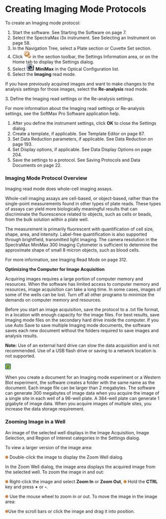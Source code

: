 # Creating Imaging Mode Protocols

To create an Imaging mode protocol:

1. Start the software. See Starting the Software on page 7.
2. Select the SpectraMax i3x instrument. See Selecting an Instrument on page 58.
3. In the Navigation Tree, select a Plate section or Cuvette Set section.
4. Click ![](<../../../.gitbook/assets/7 (3).jpeg>) in the section toolbar, the Settings Information area, or on the Home tab to display the Settings dialog.
5. Select ![](<../../../.gitbook/assets/8 (2).jpeg>) **MiniMax** in the Optical Configuration list.
6. Select the **Imaging** read mode.

If you have previously acquired images and want to make changes to the analysis settings for those images, select the **Re-analysis** read mode.

3\. Define the Imaging read settings or the Re-analysis settings.

For more information about the Imaging read settings or Re-analysis settings, see the SoftMax Pro Software application help.

1. After you define the instrument settings, click **OK** to close the Settings dialog.
2. Create a template, if applicable. See Template Editor on page 87.
3. Set Data Reduction parameters, if applicable. See Data Reduction on page 193.
4. Set Display options, if applicable. See Data Display Options on page 204.
5. Save the settings to a protocol. See Saving Protocols and Data Documents on page 22.

### Imaging Mode Protocol Overview

Imaging read mode does whole-cell imaging assays.

Whole-cell imaging assays are cell-based, or object-based, rather than the single-point measurements found in other types of plate reads. These types of assays can yield more biologically meaningful results that can discriminate the fluorescence related to objects, such as cells or beads, from the bulk solution within a plate well.

The measurement is primarily fluorescent with quantification of cell size, shape, area, and intensity. Label-free quantification is also supported through brightfield, transmitted light imaging. The camera resolution in the SpectraMax MiniMax 300 Imaging Cytometer is sufficient to determine the approximate shape of small 8 micron objects, such as blood cells.

For more information, see Imaging Read Mode on page 312.

**Optimizing the Computer for Image Acquisition**

Acquiring images requires a large portion of computer memory and resources. When the software has limited access to computer memory and resources, image acquisition can take a long time. In some cases, images of some of the wells can be lost. Turn off all other programs to minimize the demands on computer memory and resources.

Before you start an image acquisition, save the protocol to a .txt file format, in a location with enough capacity for the image files. For best results, save Imaging mode files on the secondary hard drive inside the computer. If you use Auto Save to save multiple Imaging mode documents, the software saves each new document without the folders required to save images and analysis results.

**Note:** Use of an external hard drive can slow the data acquisition and is not recommended. Use of a USB flash drive or saving to a network location is not supported.

![](<../../../.gitbook/assets/9 (2) (1).png>)

When you create a document for an Imaging mode experiment or a Western Blot experiment, the software creates a folder with the same name as the document. Each image file can be larger than 2 megabytes. The software can generate 300 megabytes of image data when you acquire the image of a single site in each well of a 96-well plate. A 384-well plate can generate 1 gigabyte of image data. When you acquire images of multiple sites, you increase the data storage requirement.

### Zooming Image in a Well

An image of the selected well displays in the Image Acquisition, Image Selection, and Region of Interest categories in the Settings dialog.

To view a larger version of the image area:

![](<../../../.gitbook/assets/0 (3) (1).png>) Double-click the image to display the Zoom Well dialog.

In the Zoom Well dialog, the image area displays the acquired image from the selected well. To zoom the image in and out:

![](<../../../.gitbook/assets/1 (4) (1).png>) Right-click the image and select **Zoom In** or **Zoom Out**, ![](<../../../.gitbook/assets/2 (3) (1).png>) Hold the **CTRL** key and press **+** or **-**.

![](<../../../.gitbook/assets/3 (7) (1).png>) Use the mouse wheel to zoom in or out. To move the image in the image area:

![](<../../../.gitbook/assets/4 (7) (1).png>)Use the scroll bars or click the image and drag it into position.

